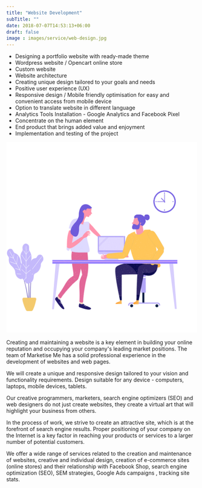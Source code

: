 ```yaml
---
title: "Website Development"
subTitle: ""
date: 2018-07-07T14:53:13+06:00
draft: false
image : images/service/web-design.jpg
---
```

<div class='row mt-5'>
  <div class='col-12 col-lg-8'>
    <ul class='ul-service'>
      <li>Designing a portfolio website with ready-made theme</li>
      <li>Wordpress website / Opencart online store</li>
      <li>Custom website</li>
      <li>Website architecture</li>
      <li>Creating unique design tailored to your goals and needs</li>
      <li>Positive user experience (UX)</li>
      <li>Responsive design / Mobile friendly optimisation for easy and convenient access from mobile device</li>
      <li>Option to translate website in different language</li>
      <li>Analytics Tools Installation - Google Analytics and Facebook Pixel</li>
      <li>Concentrate on the human element</li>
      <li>Еnd product that brings added value and enjoyment</li>
      <li>Implementation and testing of the project</li>
    </ul>
  </div>
    <div class='col-12 col-lg-4'>
      <img class="img-fluid" src="/images/service-pages/web-dev.png" />
  </div>
</div>
<p>
<div>
Creating and maintaining a website is a key element in building your online reputation and occupying your company's leading market positions. The team of Marketise Me has a solid professional experience in the development of websites and web pages.

We will create a unique and responsive design tailored to your vision and functionality requirements. Design suitable for any device - computers, laptops, mobile devices, tablets.

Our creative programmers, marketers, search engine optimizers (SEO) and web designers do not just create websites, they create a virtual art that will highlight your business from others.

In the process of work, we strive to create an attractive site, which is at the forefront of search engine results. Proper positioning of your company on the Internet is a key factor in reaching your products or services to a larger number of potential customers.

We offer a wide range of services related to the creation and maintenance of websites, creative and individual design, creation of e-commerce sites (online stores) and their relationship with Facebook Shop, search engine optimization (SEO), SEM strategies, Google Ads campaigns , tracking site stats.
</div>
<p>